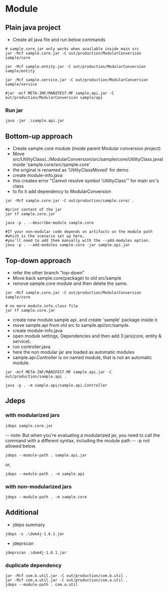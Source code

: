 # Module

## Plain java project

- Create all java file and run below commands

```shell
# sample.core.jar only works when available inside main src
jar -Mcf sample.core.jar -C out/production/ModularConversion sample/core

jar -Mcf sample.entity.jar -C out/production/ModularConversion sample/entity

jar -Mcf sample.service.jar -C out/production/ModularConversion sample/service

#jar -mcf META-INF/MANIFEST.MF sample.api.jar -C out/production/ModularConversion sample/api
```

### Run jar

```shell
java -jar .\sample.api.jar
```

## Bottom-up approach

- Create sample.core module (inside parent Modular conversion project)
- Move src/UtilityClass(../ModularConversion/src/sample/core/UtilityClass.java) inside 'sample.core/src/sample.core'
- the original is renamed as 'UtilityClassMoved' for demo
- create module-info.java
- this creates error "Cannot resolve symbol 'UtilityClass'" for main src's class
- to fix it add dependency to ModularConversion

```shell
jar -Mcf sample.core.jar -C out/production/sample.core/ .
```

```shell
#print content of the jar
jar tf sample.core.jar
```

```shell
java -p . --describe-module sample.core
```

```shell
#If your non-modular code depends on artifacts on the module path
#which is the scenario set up here,
#you'll need to add them manually with the --add-modules option.
java -p . --add-modules sample.core -jar sample.api.jar
```

## Top-down approach

- refer the other branch "top-down"
- Move back sample.core(package) to old src/sample
- remove sample.core module and then delete the same.

```shell
jar -Mcf sample.core.jar -C out/production/ModularConversion sample/core
```

```shell
# no more module.info.class file
jar tf sample.core.jar
```

- create new module sample.api, and create 'sample' package inside it.
- move sample.api from old src to sample.api/src/sample.
- create module-info.java
- open module settings, Dependencies and then add 3 jars(core, entity & service).
- run controller.java
- here the non modular jar are loaded as automatic modules
- sample.api.Controller is on named module, that is not an automatic module.

```shell
jar -mcf META-INF/MANIFEST.MF sample.api.jar -C out/production/sample.api .
```

```shell
java -p . -m sample.api/sample.api.Controller
```

## Jdeps

### with modularized jars

```shell
jdeps sample.core.jar
```

-- note: But when you're evaluating a modularized jar, you need to call the command with a different syntax, including
the module path
-- -p not allowed below.

```shell
jdeps --module-path . sample.api.jar
```

or,

```shell
jdeps --module-path . -m sample.api
```

### with non-modularized jars

```shell
jdeps --module-path . -m sample.core
```

## Additional

- jdeps summary

```shell
jdeps -s .\dom4j-1.6.1.jar
```

- jdeprscan

```shell
jdeprscan .\dom4j-1.6.1.jar
```

### duplicate dependency

```shell
jar -Mcf com.b.util.jar -C out/production/com.b.util .
jar -Mcf com.a.util.jar -C out/production/com.a.util . 
jdeps --module-path . com.a.util
```

